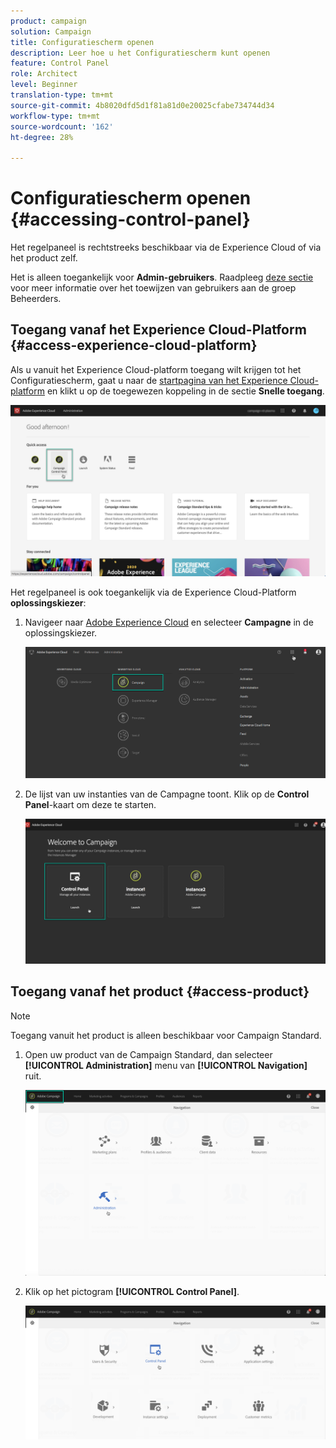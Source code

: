 ```yaml
---
product: campaign
solution: Campaign
title: Configuratiescherm openen
description: Leer hoe u het Configuratiescherm kunt openen
feature: Control Panel
role: Architect
level: Beginner
translation-type: tm+mt
source-git-commit: 4b8020dfd5d1f81a81d0e20025cfabe734744d34
workflow-type: tm+mt
source-wordcount: '162'
ht-degree: 28%

---
```



# Configuratiescherm openen {#accessing-control-panel}

Het regelpaneel is rechtstreeks beschikbaar via de Experience Cloud of via het product zelf.

Het is alleen toegankelijk voor **Admin-gebruikers**. Raadpleeg [deze sectie](../../discover/using/managing-permissions.md) voor meer informatie over het toewijzen van gebruikers aan de groep Beheerders.

## Toegang vanaf het Experience Cloud-Platform {#access-experience-cloud-platform}

Als u vanuit het Experience Cloud-platform toegang wilt krijgen tot het Configuratiescherm, gaat u naar de [startpagina van het Experience Cloud-platform](https://experiencecloud.adobe.com/) en klikt u op de toegewezen koppeling in de sectie **Snelle toegang**.

![](assets/do-not-localize/quickaccess.png)

Het regelpaneel is ook toegankelijk via de Experience Cloud-Platform **oplossingskiezer**:

1. Navigeer naar [Adobe Experience Cloud](https://experiencecloud.adobe.com/) en selecteer **Campagne** in de oplossingskiezer.

   ![](assets/do-not-localize/control_panel_access1.png)

1. De lijst van uw instanties van de Campagne toont. Klik op de **Control Panel**-kaart om deze te starten.

   ![](assets/do-not-localize/control_panel_access2.png)

## Toegang vanaf het product {#access-product}

>[!NOTE]
>
>Toegang vanuit het product is alleen beschikbaar voor Campaign Standard.

1. Open uw product van de Campaign Standard, dan selecteer **[!UICONTROL Administration]** menu van **[!UICONTROL Navigation]** ruit.

   ![](assets/control_panel_access3.png)

1. Klik op het pictogram **[!UICONTROL Control Panel]**.

   ![](assets/control_panel_access4.png)
